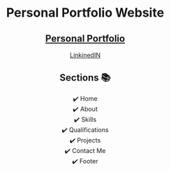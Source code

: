 <div align="center">

<h1>Personal Portfolio Website</h1>

<h2>
  <a href="https://shnwz3.github.io/Portfolio/">Personal Portfolio</a>
</h2>

<div align="center">


<a href="www.linkedin.com/in/shahnawaz-sn2003">LinkinedIN </a>

</div>

## Sections 📚

✔️ Home\
✔️ About\
✔️ Skills \
✔️ Qualifications \
✔️ Projects\
✔️ Contact Me\
✔️ Footer

